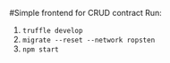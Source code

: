 #Simple frontend for CRUD contract
Run:
1. `truffle develop`
2. `migrate --reset --network ropsten`
3. `npm start`
